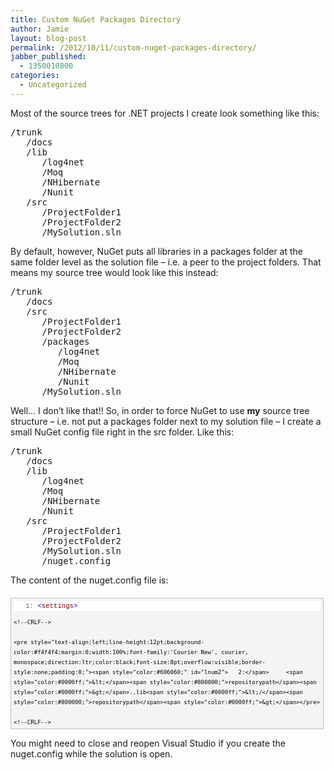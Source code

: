 ```yaml
---
title: Custom NuGet Packages Directory
author: Jamie
layout: blog-post
permalink: /2012/10/11/custom-nuget-packages-directory/
jabber_published:
  - 1350010800
categories:
  - Uncategorized
---
```

Most of the source trees for .NET projects I create look something like this:

<pre>/trunk
   /docs
   /lib
      /log4net
      /Moq
      /NHibernate
      /Nunit
   /src
      /ProjectFolder1
      /ProjectFolder2
      /MySolution.sln
</pre>

By default, however, NuGet puts all libraries in a packages folder at the same folder level as the solution file &#8211; i.e. a peer to the project folders. That means my source tree would look like this instead:

<pre>/trunk
   /docs
   /src
      /ProjectFolder1
      /ProjectFolder2
      /packages
         /log4net
         /Moq
         /NHibernate
         /Nunit
      /MySolution.sln
</pre>

Well&#8230; I don&#8217;t like that!! So, in order to force NuGet to use **my** source tree structure &#8211; i.e. not put a packages folder next to my solution file &#8211; I create a small NuGet config file right in the src folder. Like this:

<pre>/trunk
   /docs
   /lib
      /log4net
      /Moq
      /NHibernate
      /Nunit
   /src
      /ProjectFolder1
      /ProjectFolder2
      /MySolution.sln
      /nuget.config
</pre>

The content of the nuget.config file is:

<div style="border-bottom:silver 1px solid;text-align:left;border-left:silver 1px solid;line-height:12pt;background-color:#f4f4f4;margin:20px 0 10px;width:97.5%;font-family:'Courier New', courier, monospace;direction:ltr;max-height:200px;font-size:8pt;overflow:auto;border-top:silver 1px solid;cursor:text;border-right:silver 1px solid;padding:4px;" id="codeSnippetWrapper">
  <div style="text-align:left;line-height:12pt;background-color:#f4f4f4;width:100%;font-family:'Courier New', courier, monospace;direction:ltr;color:black;font-size:8pt;overflow:visible;border-style:none;padding:0;" id="codeSnippet">
    <pre style="text-align:left;line-height:12pt;background-color:white;margin:0;width:100%;font-family:'Courier New', courier, monospace;direction:ltr;color:black;font-size:8pt;overflow:visible;border-style:none;padding:0;"><span style="color:#606060;" id="lnum1">   1:</span> <span style="color:#0000ff;">&lt;</span><span style="color:#800000;">settings</span><span style="color:#0000ff;">&gt;</span></pre>
    
    <!--CRLF-->
    
    <pre style="text-align:left;line-height:12pt;background-color:#f4f4f4;margin:0;width:100%;font-family:'Courier New', courier, monospace;direction:ltr;color:black;font-size:8pt;overflow:visible;border-style:none;padding:0;"><span style="color:#606060;" id="lnum2">   2:</span>     <span style="color:#0000ff;">&lt;</span><span style="color:#800000;">repositorypath</span><span style="color:#0000ff;">&gt;</span>..lib<span style="color:#0000ff;">&lt;/</span><span style="color:#800000;">repositorypath</span><span style="color:#0000ff;">&gt;</span></pre>
    
    <!--CRLF-->
    
    <pre style="text-align:left;line-height:12pt;background-color:white;margin:0;width:100%;font-family:'Courier New', courier, monospace;direction:ltr;color:black;font-size:8pt;overflow:visible;border-style:none;padding:0;"><span style="color:#606060;" id="lnum3">   3:</span> <span style="color:#0000ff;">&lt;/</span><span style="color:#800000;">settings</span><span style="color:#0000ff;">&gt;</span></pre>
    
    <!--CRLF-->
  </div>
</div>

You might need to close and reopen Visual Studio if you create the nuget.config while the solution is open.